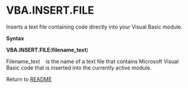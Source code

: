 # VBA.INSERT.FILE

Inserts a text file containing code directly into your Visual Basic
module.

**Syntax**

**VBA.INSERT.FILE**(**filename\_text**)

Filename\_text&nbsp;&nbsp;&nbsp;&nbsp;is the name of a text file that
contains Microsoft Visual Basic code that is inserted into the currently
active module.



Return to [README](README.md)

